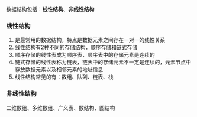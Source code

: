 数据结构包括：**线性结构**、**非线性结构**

### 线性结构

1. 是最常用的数据结构，特点是数据元素之间存在一对一的线性关系
2. 线性结构有2种不同的存储结构，顺序存储和链式存储
3. 顺序存储的线性表成为顺序表，顺序表中的存储元素是连续的
4. 链式存储的线性表称为链表，链表中的存储元素不一定是连续的，元素节点中存放数据元素以及相邻元素的地址信息
5. 线性结构常见的有：数组、队列、链表、栈

### 非线性结构

二维数组、多维数组、广义表、数结构、图结构


